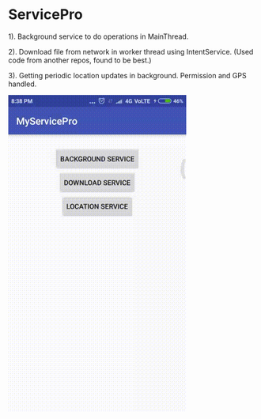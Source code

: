 # ServicePro

 1). Background service to do operations in MainThread.

 2). Download file from network in worker thread using IntentService. (Used code from another repos, found to be best.)

 3). Getting periodic location updates in background. Permission and GPS handled. 

  [![Watch the video](https://github.com/Periyanayagam/ServicePro/blob/master/servicePro.gif)](https://github.com/Periyanayagam/ServicePro/blob/master/servicePro.gif)
  
